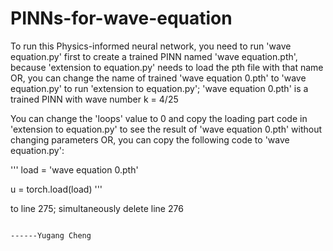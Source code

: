 # PINNs-for-wave-equation
To run this Physics-informed neural network, you need to run 'wave equation.py' first to create a trained PINN named 'wave equation.pth', because 'extension to equation.py' needs to load the pth file with that name
OR, you can change the name of trained 'wave equation 0.pth' to 'wave equation.py' to run 'extension to equation.py'; 'wave equation 0.pth' is a trained PINN with wave number k = 4/25



You can change the 'loops' value to 0 and copy the loading part code in 'extension to equation.py' to see the result of 'wave equation 0.pth' without changing parameters
OR, you can copy the following code to 'wave equation.py':




'''
load = 'wave equation 0.pth'

u = torch.load(load)
'''





to line 275; simultaneously delete line 276




                                                                                                                                                              ------Yugang Cheng
